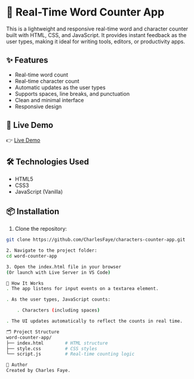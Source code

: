 # 📝 Real-Time Word Counter App

This is a lightweight and responsive real-time word and character counter built with HTML, CSS, and JavaScript. It provides instant feedback as the user types, making it ideal for writing tools, editors, or productivity apps.

## ✨ Features

- Real-time word count
- Real-time character count
- Automatic updates as the user types
- Supports spaces, line breaks, and punctuation
- Clean and minimal interface
- Responsive design 

## 🔗 Live Demo

👉 [Live Demo](https://characters-counter-app.vercel.app/)  


## 🛠 Technologies Used

- HTML5
- CSS3
- JavaScript (Vanilla)

## 📦 Installation

1. Clone the repository:

```bash
git clone https://github.com/CharlesFaye/characters-counter-app.git

2. Navigate to the project folder:
cd word-counter-app

3. Open the index.html file in your browser
(Or launch with Live Server in VS Code)

🧠 How It Works
. The app listens for input events on a textarea element.

. As the user types, JavaScript counts:

    . Characters (including spaces)

. The UI updates automatically to reflect the counts in real time.

🗂️ Project Structure
word-counter-app/
├── index.html        # HTML structure
├── style.css         # CSS styles
└── script.js         # Real-time counting logic

👤 Author
Created by Charles Faye.


